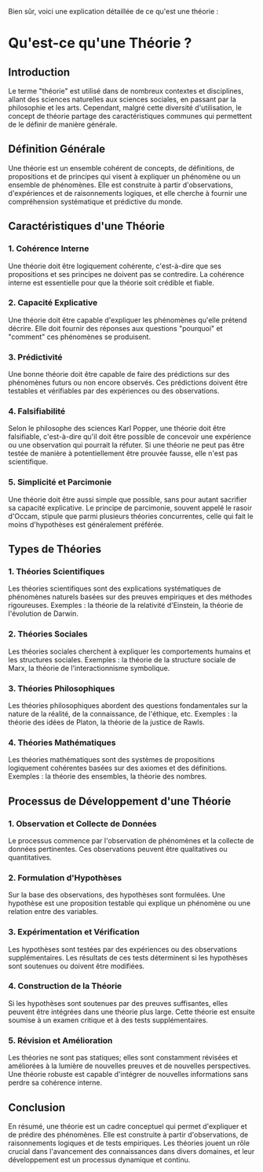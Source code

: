 Bien sûr, voici une explication détaillée de ce qu'est une théorie :

# Qu'est-ce qu'une Théorie ?

## Introduction

Le terme "théorie" est utilisé dans de nombreux contextes et disciplines, allant des sciences naturelles aux sciences sociales, en passant par la philosophie et les arts. Cependant, malgré cette diversité d'utilisation, le concept de théorie partage des caractéristiques communes qui permettent de le définir de manière générale.

## Définition Générale

Une théorie est un ensemble cohérent de concepts, de définitions, de propositions et de principes qui visent à expliquer un phénomène ou un ensemble de phénomènes. Elle est construite à partir d'observations, d'expériences et de raisonnements logiques, et elle cherche à fournir une compréhension systématique et prédictive du monde.

## Caractéristiques d'une Théorie

### 1. **Cohérence Interne**

Une théorie doit être logiquement cohérente, c'est-à-dire que ses propositions et ses principes ne doivent pas se contredire. La cohérence interne est essentielle pour que la théorie soit crédible et fiable.

### 2. **Capacité Explicative**

Une théorie doit être capable d'expliquer les phénomènes qu'elle prétend décrire. Elle doit fournir des réponses aux questions "pourquoi" et "comment" ces phénomènes se produisent.

### 3. **Prédictivité**

Une bonne théorie doit être capable de faire des prédictions sur des phénomènes futurs ou non encore observés. Ces prédictions doivent être testables et vérifiables par des expériences ou des observations.

### 4. **Falsifiabilité**

Selon le philosophe des sciences Karl Popper, une théorie doit être falsifiable, c'est-à-dire qu'il doit être possible de concevoir une expérience ou une observation qui pourrait la réfuter. Si une théorie ne peut pas être testée de manière à potentiellement être prouvée fausse, elle n'est pas scientifique.

### 5. **Simplicité et Parcimonie**

Une théorie doit être aussi simple que possible, sans pour autant sacrifier sa capacité explicative. Le principe de parcimonie, souvent appelé le rasoir d'Occam, stipule que parmi plusieurs théories concurrentes, celle qui fait le moins d'hypothèses est généralement préférée.

## Types de Théories

### 1. **Théories Scientifiques**

Les théories scientifiques sont des explications systématiques de phénomènes naturels basées sur des preuves empiriques et des méthodes rigoureuses. Exemples : la théorie de la relativité d'Einstein, la théorie de l'évolution de Darwin.

### 2. **Théories Sociales**

Les théories sociales cherchent à expliquer les comportements humains et les structures sociales. Exemples : la théorie de la structure sociale de Marx, la théorie de l'interactionnisme symbolique.

### 3. **Théories Philosophiques**

Les théories philosophiques abordent des questions fondamentales sur la nature de la réalité, de la connaissance, de l'éthique, etc. Exemples : la théorie des idées de Platon, la théorie de la justice de Rawls.

### 4. **Théories Mathématiques**

Les théories mathématiques sont des systèmes de propositions logiquement cohérentes basées sur des axiomes et des définitions. Exemples : la théorie des ensembles, la théorie des nombres.

## Processus de Développement d'une Théorie

### 1. **Observation et Collecte de Données**

Le processus commence par l'observation de phénomènes et la collecte de données pertinentes. Ces observations peuvent être qualitatives ou quantitatives.

### 2. **Formulation d'Hypothèses**

Sur la base des observations, des hypothèses sont formulées. Une hypothèse est une proposition testable qui explique un phénomène ou une relation entre des variables.

### 3. **Expérimentation et Vérification**

Les hypothèses sont testées par des expériences ou des observations supplémentaires. Les résultats de ces tests déterminent si les hypothèses sont soutenues ou doivent être modifiées.

### 4. **Construction de la Théorie**

Si les hypothèses sont soutenues par des preuves suffisantes, elles peuvent être intégrées dans une théorie plus large. Cette théorie est ensuite soumise à un examen critique et à des tests supplémentaires.

### 5. **Révision et Amélioration**

Les théories ne sont pas statiques; elles sont constamment révisées et améliorées à la lumière de nouvelles preuves et de nouvelles perspectives. Une théorie robuste est capable d'intégrer de nouvelles informations sans perdre sa cohérence interne.

## Conclusion

En résumé, une théorie est un cadre conceptuel qui permet d'expliquer et de prédire des phénomènes. Elle est construite à partir d'observations, de raisonnements logiques et de tests empiriques. Les théories jouent un rôle crucial dans l'avancement des connaissances dans divers domaines, et leur développement est un processus dynamique et continu.